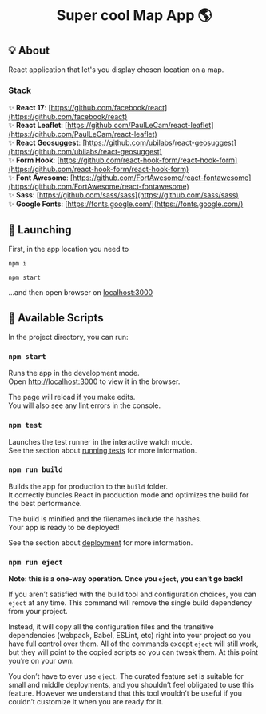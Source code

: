 <h1 align="center">Super cool Map App 🌎</h1>

## 💡 About

React application that let's you display chosen location on a map. 

### Stack

✨ **React 17**: [https://github.com/facebook/react](https://github.com/facebook/react)  
✨ **React Leaflet**: [https://github.com/PaulLeCam/react-leaflet](https://github.com/PaulLeCam/react-leaflet)  
✨ **React Geosuggest**: [https://github.com/ubilabs/react-geosuggest](https://github.com/ubilabs/react-geosuggest)  
✨ **Form Hook**: [https://github.com/react-hook-form/react-hook-form](https://github.com/react-hook-form/react-hook-form)  
✨ **Font Awesome**: [https://github.com/FortAwesome/react-fontawesome](https://github.com/FortAwesome/react-fontawesome)  
✨ **Sass**: [https://github.com/sass/sass](https://github.com/sass/sass)  
✨ **Google Fonts**: [https://fonts.google.com/](https://fonts.google.com/)
  
  
## 🚀 Launching 
  First, in the app location you need to
  ```
  npm i
  ```
  ```
  npm start
  ```
  ...and then open browser on [localhost:3000](http://localhost:3000)
  
   
## 📜 Available Scripts

In the project directory, you can run:

### `npm start`

Runs the app in the development mode.\
Open [http://localhost:3000](http://localhost:3000) to view it in the browser.

The page will reload if you make edits.\
You will also see any lint errors in the console.

### `npm test`

Launches the test runner in the interactive watch mode.\
See the section about [running tests](https://facebook.github.io/create-react-app/docs/running-tests) for more information.

### `npm run build`

Builds the app for production to the `build` folder.\
It correctly bundles React in production mode and optimizes the build for the best performance.

The build is minified and the filenames include the hashes.\
Your app is ready to be deployed!

See the section about [deployment](https://facebook.github.io/create-react-app/docs/deployment) for more information.

### `npm run eject`

**Note: this is a one-way operation. Once you `eject`, you can’t go back!**

If you aren’t satisfied with the build tool and configuration choices, you can `eject` at any time. This command will remove the single build dependency from your project.

Instead, it will copy all the configuration files and the transitive dependencies (webpack, Babel, ESLint, etc) right into your project so you have full control over them. All of the commands except `eject` will still work, but they will point to the copied scripts so you can tweak them. At this point you’re on your own.

You don’t have to ever use `eject`. The curated feature set is suitable for small and middle deployments, and you shouldn’t feel obligated to use this feature. However we understand that this tool wouldn’t be useful if you couldn’t customize it when you are ready for it.
